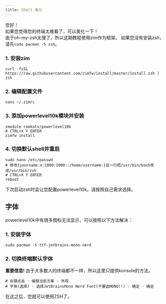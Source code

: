 ```yaml
---
title: Shell 美化
---
```

您好！<br>
如果您觉得您的终端太难看了，可以美化一下！<br>
由于oh-my-zsh太慢了，所以这期教程使用zim作为框架。
如果您没有安装zsh，请先```sudo pacman -S zsh```。
### 1. 安装zim
```shell
curl -fsSL https://raw.githubusercontent.com/zimfw/install/master/install.zsh | zsh
```
### 2. 编辑配置文件
```shell
nano ~/.zimrc
```
### 3. 添加powerlevel10k模块并安装
```shell
zmodule romkatv/powerlevel10k
# CTRL+X Y ENTER
zimfw install
```
### 4. 切换默认shell并重启
```shell
sudo nano /etc/passwd
# 修改{yourname:x:1000:1000::/home/username:}这一行把/usr/bin/bash改成/usr/bin/zsh
# CTRL+X Y ENTER
reboot
```
下次启动zsh时会让您配置powerlevel10k。请按照自己需求选择。

## 字体
powerlevel10k中有很多图标无法显示，可以按照以下方法解决：
### 1. 安装字体
```shell
sudo pacman -S ttf-jetbrains-mono-nerd
```
### 2. 切换终端默认字体
**重要信息!**
由于大多数人的终端都不一样，所以这里只提供konsole的方法。

```shell
# 右键点击 - 编辑当前方案 - 外观
# 字体(选择) - 选择JetBrainsMono Nerd Font(不要选MONO!!) - 确定 - 确定
```
在这之后，您就可以使用ZSH了。